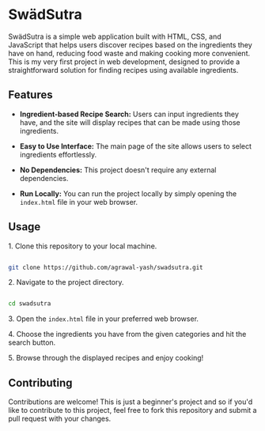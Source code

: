 
# SwädSutra
SwädSutra is a simple web application built with HTML, CSS, and JavaScript that helps users discover recipes based on the ingredients they have on hand, reducing food waste and making cooking more convenient. This is my very first project in web development, designed to provide a straightforward solution for finding recipes using available ingredients.

## Features

- **Ingredient-based Recipe Search:** Users can input ingredients they have, and the site will display recipes that can be made using those ingredients.

- **Easy to Use Interface:** The main page of the site allows users to select ingredients effortlessly.

- **No Dependencies:** This project doesn't require any external dependencies.

- **Run Locally:** You can run the project locally by simply opening the `index.html` file in your web browser.

## Usage

1\. Clone this repository to your local machine.

   ```bash

   git clone https://github.com/agrawal-yash/swadsutra.git

   ```

2\. Navigate to the project directory.

   ```bash

   cd swadsutra

   ```

3\. Open the `index.html` file in your preferred web browser.

4\. Choose the ingredients you have from the given categories and hit the search button.

5\. Browse through the displayed recipes and enjoy cooking!

## Contributing

Contributions are welcome! This is just a beginner's project and so if you'd like to contribute to this project, feel free to fork this repository and submit a pull request with your changes.
